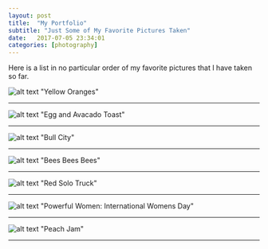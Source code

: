 ```yaml
---
layout: post
title:  "My Portfolio"
subtitle: "Just Some of My Favorite Pictures Taken"
date:   2017-07-05 23:34:01
categories: [photography]
---
```


Here is a list in no particular order of my favorite pictures that I have taken so far. 

![alt text](https://scontent.cdninstagram.com/t51.2885-15/e35/19228445_441676272858867_1416062485701591040_n.jpg)
"Yellow Oranges"

___


![alt text](https://scontent.cdninstagram.com/t51.2885-15/e35/18950289_1473503186045354_762389723338506240_n.jpg)
"Egg and Avacado Toast"

___


![alt text](https://scontent.cdninstagram.com/t51.2885-15/e35/18808771_1167370976722373_181477177303236608_n.jpg)
"Bull City"

___


![alt text](https://scontent.cdninstagram.com/t51.2885-15/e35/17882593_178605605992784_6526717665476608000_n.jpg)
"Bees Bees Bees"

___


![alt text](https://scontent.cdninstagram.com/t51.2885-15/e35/17438657_425918387742465_2428663079421083648_n.jpg)
"Red Solo Truck"

___


![alt text](https://scontent.cdninstagram.com/t51.2885-15/e35/17125538_1315072765226674_1757045960875180032_n.jpg)
"Powerful Women: International Womens Day"

___

![alt text](https://scontent.cdninstagram.com/t51.2885-15/e35/20065323_131435507454420_1361414983979630592_n.jpg)
"Peach Jam"

___



<div>
	  <p>
     <script>
						var week_days = new Array(8);
								week_days[1] = "Sunday";
								week_days[2] = "Monday";
								week_days[3] = "Tuesday";
								week_days[4] = "Wednesday";
								week_days[5] = "Thursday";
								week_days[6] = "Friday";
								week_days[7] = "Saturday";
								
						var month_array = new Array(13);
								month_array[1] = "January";
								month_array[2] = "February";
								month_array[3] = "March";
								month_array[4] = "April";
								month_array[5] = "May";
								month_array[6] = "June";
								month_array[7] = "July";
								month_array[8] = "August";
								month_array[9] = "September";
								month_array[10] = "October";
								month_array[11] = "November";
								month_array[12] = "December";
								
						var date_obj = new 	Date(document.lastModified)
						var curr_day = week_days[date_obj.getDay() + 1]
						var curr_month = month_array[date_obj.getMonth() + 1]
						var curr_date = date_obj.getDate()
						var curr_year = date_obj.getYear()	
							if (curr_year < 2000)
								curr_year+=1900
								document.write("Last updated on" + " " + curr_day + ", " 
								+ curr_month + " " + curr_date + " " + curr_year)
					  </script>
           </p>
      </div>

